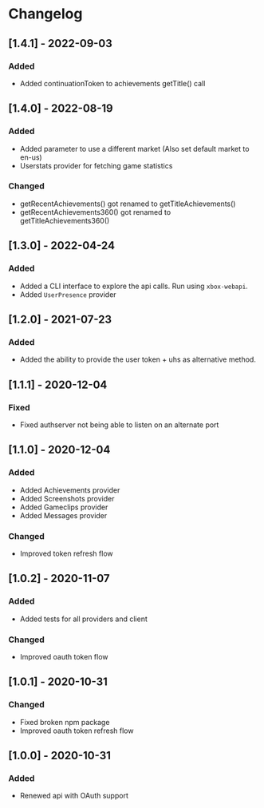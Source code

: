 # Changelog

## [1.4.1] - 2022-09-03

### Added

- Added continuationToken to achievements getTitle() call

## [1.4.0] - 2022-08-19

### Added

- Added parameter to use a different market (Also set default market to en-us)
- Userstats provider for fetching game statistics

### Changed

- getRecentAchievements() got renamed to getTitleAchievements()
- getRecentAchievements360() got renamed to getTitleAchievements360()

## [1.3.0] - 2022-04-24

### Added

- Added a CLI interface to explore the api calls. Run using `xbox-webapi`.
- Added `UserPresence` provider

## [1.2.0] - 2021-07-23

### Added

- Added the ability to provide the user token + uhs as alternative method.

## [1.1.1] - 2020-12-04

### Fixed

- Fixed authserver not being able to listen on an alternate port

## [1.1.0] - 2020-12-04

### Added

- Added Achievements provider
- Added Screenshots provider
- Added Gameclips provider
- Added Messages provider

### Changed

- Improved token refresh flow

## [1.0.2] - 2020-11-07

### Added

- Added tests for all providers and client

### Changed

- Improved oauth token flow

## [1.0.1] - 2020-10-31

### Changed

- Fixed broken npm package
- Improved oauth token refresh flow

## [1.0.0] - 2020-10-31

### Added

- Renewed api with OAuth support
